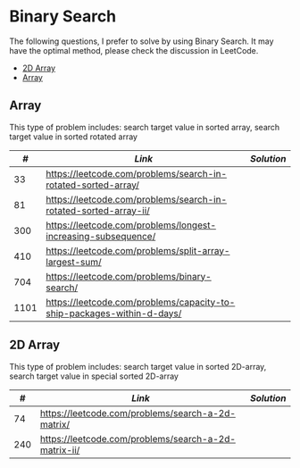 # Binary Search

The following questions, I prefer to solve by using Binary Search. It may have the optimal method, please check the discussion in LeetCode.

* [2D Array](##2D-Array)
* [Array](##Array)

## Array

This type of problem includes: search target value in sorted array, search target value in sorted rotated array

| *#* | *Link* | *Solution* |
| ---- | --------------------------------- | --------------------------------- |
| 33 | https://leetcode.com/problems/search-in-rotated-sorted-array/ | |
| 81 | https://leetcode.com/problems/search-in-rotated-sorted-array-ii/ | |
| 300 | https://leetcode.com/problems/longest-increasing-subsequence/ | |
| 410 | https://leetcode.com/problems/split-array-largest-sum/ | |
| 704 | https://leetcode.com/problems/binary-search/ | |
| 1101 | https://leetcode.com/problems/capacity-to-ship-packages-within-d-days/ | |

## 2D Array

This type of problem includes: search target value in sorted 2D-array, search target value in special sorted 2D-array

| *#* | *Link* | *Solution* |
| ---- | --------------------------------- | --------------------------------- |
| 74 | https://leetcode.com/problems/search-a-2d-matrix/ | |
| 240 | https://leetcode.com/problems/search-a-2d-matrix-ii/ | |